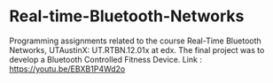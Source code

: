 # Real-time-Bluetooth-Networks
Programming assignments related to the course Real-Time Bluetooth Networks, UTAustinX: UT.RTBN.12.01x at edx. The final project was to develop a Bluetooth Controlled Fitness Device. Link : https://youtu.be/EBXB1P4Wd2o 
